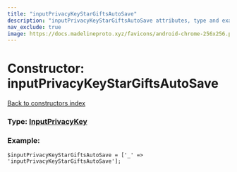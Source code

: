 ```yaml
---
title: "inputPrivacyKeyStarGiftsAutoSave"
description: "inputPrivacyKeyStarGiftsAutoSave attributes, type and example"
nav_exclude: true
image: https://docs.madelineproto.xyz/favicons/android-chrome-256x256.png
---
```

# Constructor: inputPrivacyKeyStarGiftsAutoSave  
[Back to constructors index](/API_docs/constructors/index.html)






### Type: [InputPrivacyKey](/API_docs/types/InputPrivacyKey.html)


### Example:

```
$inputPrivacyKeyStarGiftsAutoSave = ['_' => 'inputPrivacyKeyStarGiftsAutoSave'];
```  
